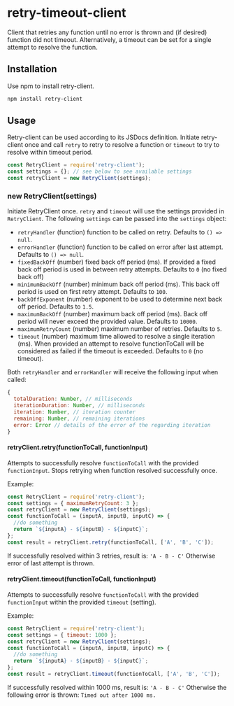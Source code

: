 # retry-timeout-client

Client that retries any function until no error is thrown and (if desired) function did not timeout. 
Alternatively, a timeout can be set for a single attempt to resolve the function. 

## Installation

Use npm to install retry-client.

```bash
npm install retry-client
```

## Usage
Retry-client can be used according to its JSDocs definition. Initiate retry-client once and call `retry` to retry to resolve a function or `timeout` to try to resolve within timeout period.

```javascript
const RetryClient = require('retry-client');
const settings = {}; // see below to see available settings
const retryClient = new RetryClient(settings);
```

### new RetryClient(settings)
Initiate RetryClient once. `retry` and `timeout` will use the settings provided in `RetryClient`.
The following `settings` can be passed into the `settings` object:
 * `retryHandler` (function) function to be called on retry. Defaults to `() => null`.
 * `errorHandler` (function) function to be called on error after last attempt. Defaults to `() => null`.
 * `fixedBackOff` (number) fixed back off period (ms). If provided a fixed back off period is used in between retry attempts. Defaults to `0` (no fixed back off)
 * `minimumBackOff` (number) minimum back off period (ms). This back off period is used on first retry attempt. Defaults to `100`.
 * `backOffExponent` (number) exponent to be used to determine next back off period. Defaults to `1.5`.
 * `maximumBackOff` (number) maximum back off period (ms). Back off period will never exceed the provided value. Defaults to `10000`.
 * `maximumRetryCount` (number) maximum number of retries. Defaults to `5`.
 * `timeout` (number) maximum time allowed to resolve a single iteration (ms). When provided an attempt to resolve functionToCall will be considered as failed if the timeout is exceeded. Defaults to `0` (no timeout).
 
Both `retryHandler` and `errorHandler` will receive the following input when called:
```javascript
{
  totalDuration: Number, // milliseconds
  iterationDuration: Number, // milliseconds
  iteration: Number, // iteration counter
  remaining: Number, // remaining iterations
  error: Error // details of the error of the regarding iteration
}
```

#### retryClient.retry(functionToCall, functionInput)
Attempts to successfully resolve `functionToCall` with the provided `functionInput`. Stops retrying when function resolved successfully once.

Example:
```javascript
const RetryClient = require('retry-client');
const settings = { maximumRetryCount: 3 };
const retryClient = new RetryClient(settings);
const functionToCall = (inputA, inputB, inputC) => {
  //do something
  return `${inputA} - ${inputB} - ${inputC}`;
};
const result = retryClient.retry(functionToCall, ['A', 'B', 'C']);
```

If successfully resolved within 3 retries, result is:
`'A - B - C'`
Otherwise error of last attempt is thrown.

#### retryClient.timeout(functionToCall, functionInput)
Attempts to successfully resolve `functionToCall` with the provided `functionInput` within the provided `timeout` (setting).

Example:
```javascript
const RetryClient = require('retry-client');
const settings = { timeout: 1000 };
const retryClient = new RetryClient(settings);
const functionToCall = (inputA, inputB, inputC) => {
  //do something
  return `${inputA} - ${inputB} - ${inputC}`;
};
const result = retryClient.timeout(functionToCall, ['A', 'B', 'C']);
```

If successfully resolved within 1000 ms, result is:
`'A - B - C'`
Otherwise the following error is thrown: `Timed out after 1000 ms.`
